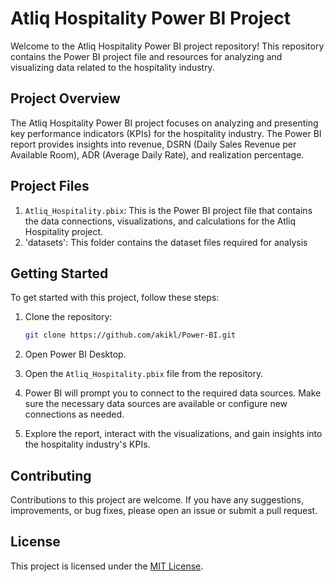 # Atliq Hospitality Power BI Project

Welcome to the Atliq Hospitality Power BI project repository! This repository contains the Power BI project file and resources for analyzing and visualizing data related to the hospitality industry.

## Project Overview

The Atliq Hospitality Power BI project focuses on analyzing and presenting key performance indicators (KPIs) for the hospitality industry. The Power BI report provides insights into revenue, DSRN (Daily Sales Revenue per Available Room), ADR (Average Daily Rate), and realization percentage.

## Project Files

1. `Atliq_Hospitality.pbix`: This is the Power BI project file that contains the data connections, visualizations, and calculations for the Atliq Hospitality project.
2. 'datasets': This folder contains the dataset files required for analysis

## Getting Started

To get started with this project, follow these steps:

1. Clone the repository:

    ```bash
    git clone https://github.com/akikl/Power-BI.git
    ```

2. Open Power BI Desktop.

3. Open the `Atliq_Hospitality.pbix` file from the repository.

4. Power BI will prompt you to connect to the required data sources. Make sure the necessary data sources are available or configure new connections as needed.

5. Explore the report, interact with the visualizations, and gain insights into the hospitality industry's KPIs.

## Contributing

Contributions to this project are welcome. If you have any suggestions, improvements, or bug fixes, please open an issue or submit a pull request.

## License

This project is licensed under the [MIT License](LICENSE).
